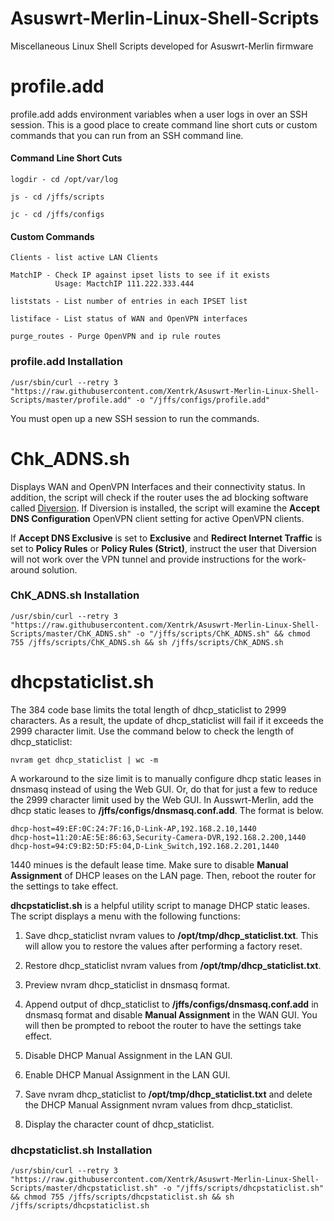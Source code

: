 # Asuswrt-Merlin-Linux-Shell-Scripts
Miscellaneous Linux Shell Scripts developed for Asuswrt-Merlin firmware

# profile.add

profile.add adds environment variables when a user logs in over an SSH session.  This is a good place to create command line short cuts or custom commands that you can run from an SSH command line.

#### Command Line Short Cuts
```
logdir - cd /opt/var/log

js - cd /jffs/scripts

jc - cd /jffs/configs
```

#### Custom Commands
```
Clients - list active LAN Clients

MatchIP - Check IP against ipset lists to see if it exists
          Usage: MactchIP 111.222.333.444

liststats - List number of entries in each IPSET list

listiface - List status of WAN and OpenVPN interfaces

purge_routes - Purge OpenVPN and ip rule routes
```

### profile.add Installation
````
/usr/sbin/curl --retry 3 "https://raw.githubusercontent.com/Xentrk/Asuswrt-Merlin-Linux-Shell-Scripts/master/profile.add" -o "/jffs/configs/profile.add"
````
You must open up a new SSH session to run the commands.

# Chk_ADNS.sh

Displays WAN and OpenVPN Interfaces and their connectivity status.  In addition, the script will check if the router uses the ad blocking software called [Diversion](https://diversion.ch). If Diversion is installed, the script will examine the **Accept DNS Configuration** OpenVPN client setting for active OpenVPN clients.

If **Accept DNS Exclusive** is set to **Exclusive** and **Redirect Internet Traffic** is set to **Policy Rules** or
**Policy Rules (Strict)**, instruct the user that Diversion will not work over the VPN tunnel and provide instructions for the work-around solution.

### ChK_ADNS.sh Installation
````
/usr/sbin/curl --retry 3 "https://raw.githubusercontent.com/Xentrk/Asuswrt-Merlin-Linux-Shell-Scripts/master/ChK_ADNS.sh" -o "/jffs/scripts/ChK_ADNS.sh" && chmod 755 /jffs/scripts/ChK_ADNS.sh && sh /jffs/scripts/ChK_ADNS.sh
````

# dhcpstaticlist.sh

The 384 code base limits the total length of dhcp_staticlist to 2999 characters. As a result, the update of dhcp_staticlist will fail if it exceeds the 2999 character limit. Use the command below to check the length of dhcp_staticlist:

````
nvram get dhcp_staticlist | wc -m
````

A workaround to the size limit is to manually configure dhcp static leases in dnsmasq instead of using the Web GUI. Or, do that for just a few to reduce the 2999 character limit used by the Web GUI. In Ausswrt-Merlin, add the dhcp static leases to **/jffs/configs/dnsmasq.conf.add**. The format is below.  

````
dhcp-host=49:EF:0C:24:7F:16,D-Link-AP,192.168.2.10,1440
dhcp-host=11:20:AE:5E:86:63,Security-Camera-DVR,192.168.2.200,1440
dhcp-host=94:C9:B2:5D:F5:04,D-Link_Switch,192.168.2.201,1440
````

1440 minues is the default lease time. Make sure to disable **Manual Assignment** of DHCP leases on the LAN page. Then, reboot the router for the settings to take effect.

**dhcpstaticlist.sh** is a helpful utility script to manage DHCP static leases. The script displays a menu with the following functions:

1. Save dhcp_staticlist nvram values to **/opt/tmp/dhcp_staticlist.txt**. This will allow you to restore the values after performing a factory reset.

2. Restore dhcp_staticlist nvram values from **/opt/tmp/dhcp_staticlist.txt**.

3. Preview nvram dhcp_staticlist in dnsmasq format.

4. Append output of dhcp_staticlist to **/jffs/configs/dnsmasq.conf.add** in dnsmasq format and disable **Manual Assignment** in the WAN GUI. You will then be prompted to reboot the router to have the settings take effect.

5. Disable DHCP Manual Assignment in the LAN GUI.

6. Enable DHCP Manual Assignment in the LAN GUI.

7. Save nvram dhcp_staticlist to **/opt/tmp/dhcp_staticlist.txt** and delete the DHCP Manual Assignment nvram values from dhcp_staticlist.

8. Display the character count of dhcp_staticlist.

### dhcpstaticlist.sh Installation
````
/usr/sbin/curl --retry 3 "https://raw.githubusercontent.com/Xentrk/Asuswrt-Merlin-Linux-Shell-Scripts/master/dhcpstaticlist.sh" -o "/jffs/scripts/dhcpstaticlist.sh" && chmod 755 /jffs/scripts/dhcpstaticlist.sh && sh /jffs/scripts/dhcpstaticlist.sh
````
